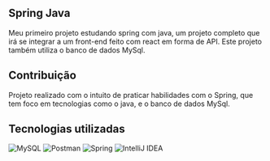 ## Spring Java
Meu primeiro projeto estudando spring com java, um projeto completo que irá se integrar a um front-end feito com react em forma de API. Este projeto também utiliza o banco de dados MySql.

## Contribuição
Projeto realizado com o intuito de praticar habilidades com o Spring, que tem foco em tecnologias como o java, e o banco de dados MySql.

## Tecnologias utilizadas
![MySQL](https://img.shields.io/badge/MySQL-005C84?style=for-the-badge&logo=mysql&logoColor=white)
![Postman](https://img.shields.io/badge/Postman-FF6C37?style=for-the-badge&logo=Postman&logoColor=white)
![Spring](https://img.shields.io/badge/Spring-6DB33F?style=for-the-badge&logo=spring&logoColor=white)
![IntelliJ IDEA](https://img.shields.io/badge/IntelliJ_IDEA-000000.svg?style=for-the-badge&logo=intellij-idea&logoColor=white)
